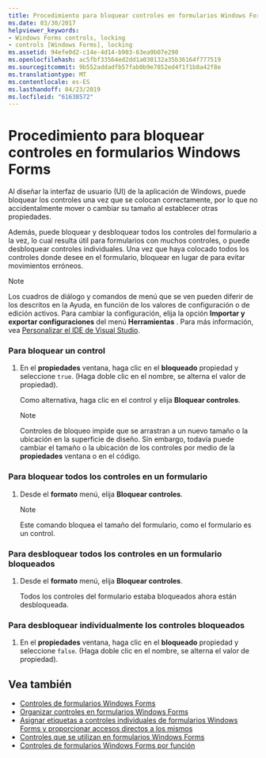 ```yaml
---
title: Procedimiento para bloquear controles en formularios Windows Forms
ms.date: 03/30/2017
helpviewer_keywords:
- Windows Forms controls, locking
- controls [Windows Forms], locking
ms.assetid: 94efe0d2-c14e-4d14-b903-63ea9b07e290
ms.openlocfilehash: ac5fbf33564ed2dd1a030132a35b36164f777519
ms.sourcegitcommit: 9b552addadfb57fab0b9e7852ed4f1f1b8a42f8e
ms.translationtype: MT
ms.contentlocale: es-ES
ms.lasthandoff: 04/23/2019
ms.locfileid: "61638572"
---
```

# <a name="how-to-lock-controls-to-windows-forms"></a>Procedimiento para bloquear controles en formularios Windows Forms
Al diseñar la interfaz de usuario (UI) de la aplicación de Windows, puede bloquear los controles una vez que se colocan correctamente, por lo que no accidentalmente mover o cambiar su tamaño al establecer otras propiedades.  
  
 Además, puede bloquear y desbloquear todos los controles del formulario a la vez, lo cual resulta útil para formularios con muchos controles, o puede desbloquear controles individuales. Una vez que haya colocado todos los controles donde desee en el formulario, bloquear en lugar de para evitar movimientos erróneos.  
  
> [!NOTE]
>  Los cuadros de diálogo y comandos de menú que se ven pueden diferir de los descritos en la Ayuda, en función de los valores de configuración o de edición activos. Para cambiar la configuración, elija la opción **Importar y exportar configuraciones** del menú **Herramientas** . Para más información, vea [Personalizar el IDE de Visual Studio](/visualstudio/ide/personalizing-the-visual-studio-ide).  
  
### <a name="to-lock-a-control"></a>Para bloquear un control  
  
1. En el **propiedades** ventana, haga clic en el **bloqueado** propiedad y seleccione `true`. (Haga doble clic en el nombre, se alterna el valor de propiedad).  
  
     Como alternativa, haga clic en el control y elija **Bloquear controles**.  
  
    > [!NOTE]
    >  Controles de bloqueo impide que se arrastran a un nuevo tamaño o la ubicación en la superficie de diseño. Sin embargo, todavía puede cambiar el tamaño o la ubicación de los controles por medio de la **propiedades** ventana o en el código.  
  
### <a name="to-lock-all-the-controls-on-a-form"></a>Para bloquear todos los controles en un formulario  
  
1. Desde el **formato** menú, elija **Bloquear controles**.  
  
    > [!NOTE]
    >  Este comando bloquea el tamaño del formulario, como el formulario es un control.  
  
### <a name="to-unlock-all-locked-controls-on-a-form"></a>Para desbloquear todos los controles en un formulario bloqueados  
  
1. Desde el **formato** menú, elija **Bloquear controles**.  
  
     Todos los controles del formulario estaba bloqueados ahora están desbloqueada.  
  
### <a name="to-unlock-locked-controls-individually"></a>Para desbloquear individualmente los controles bloqueados  
  
1. En el **propiedades** ventana, haga clic en el **bloqueado** propiedad y seleccione `false`. (Haga doble clic en el nombre, se alterna el valor de propiedad).  
  
## <a name="see-also"></a>Vea también

- [Controles de formularios Windows Forms](index.md)
- [Organizar controles en formularios Windows Forms](arranging-controls-on-windows-forms.md)
- [Asignar etiquetas a controles individuales de formularios Windows Forms y proporcionar accesos directos a los mismos](labeling-individual-windows-forms-controls-and-providing-shortcuts-to-them.md)
- [Controles que se utilizan en formularios Windows Forms](controls-to-use-on-windows-forms.md)
- [Controles de formularios Windows Forms por función](windows-forms-controls-by-function.md)
